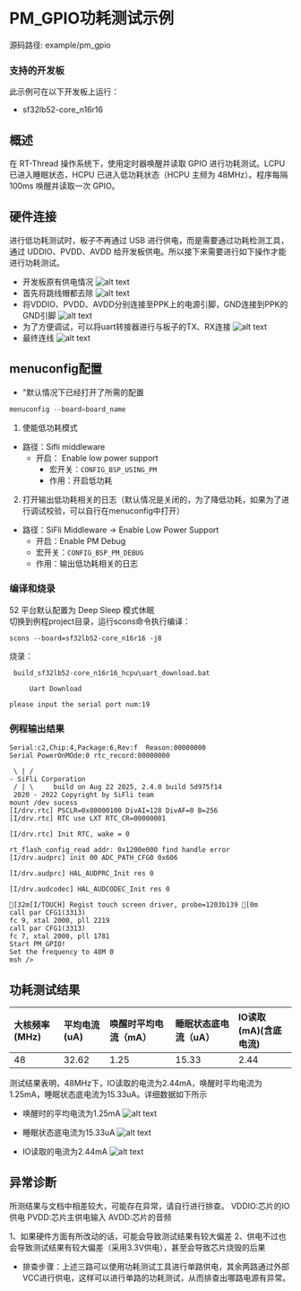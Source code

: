 # PM_GPIO功耗测试示例

源码路径: example/pm_gpio

### 支持的开发板
此示例可在以下开发板上运行：
- sf32lb52-core_n16r16


## 概述
在 RT-Thread 操作系统下，使用定时器唤醒并读取 GPIO 进行功耗测试。LCPU 已进入睡眠状态，HCPU 已进入低功耗状态（HCPU 主频为 48MHz）。程序每隔 100ms 唤醒并读取一次 GPIO。
## 硬件连接
进行低功耗测试时，板子不再通过 USB 进行供电，而是需要通过功耗检测工具，通过 UDDIO、PVDD、AVDD 给开发板供电。所以接下来需要进行如下操作才能进行功耗测试。

* 开发板原有供电情况
![alt text](assets/core_board.png)
* 首先将跳线帽都去除
![alt text](assets/remove_jumper_cap.png)
* 将VDDIO、PVDD、AVDD分别连接至PPK上的电源引脚，GND连接到PPK的GND引脚
![alt text](assets/PPK_connect.png)
* 为了方便调试，可以将uart转接器进行与板子的TX、RX连接
![alt text](assets/uart_connect.png)
* 最终连线
![alt text](assets/final_connect.png)
## menuconfig配置
* "默认情况下已经打开了所需的配置

```c
menuconfig --board=board_name
```
1. 使能低功耗模式
- 路径：Sifli middleware 
    - 开启： Enable low power support
        - 宏开关：`CONFIG_BSP_USING_PM`
        - 作用：开启低功耗

2. 打开输出低功耗相关的日志（默认情况是关闭的，为了降低功耗，如果为了进行调试校验，可以自行在menuconfig中打开）
- 路径：SiFli Middleware → Enable Low Power Support
    - 开启：Enable PM Debug
    - 宏开关：`CONFIG_BSP_PM_DEBUG`
    - 作用：输出低功耗相关的日志



### 编译和烧录
52 平台默认配置为 Deep Sleep 模式休眠<br>
切换到例程project目录，运行scons命令执行编译：
```
scons --board=sf32lb52-core_n16r16 -j8
```
烧录：
```
 build_sf32lb52-core_n16r16_hcpu\uart_download.bat

     Uart Download

please input the serial port num:19
```

### 例程输出结果
```SFBL
Serial:c2,Chip:4,Package:6,Rev:f  Reason:00000000
Serial PowerOnMOde:0 rtc_record:00000000

 \ | /
- SiFli Corporation
 / | \     build on Aug 22 2025, 2.4.0 build 5d975f14
 2020 - 2022 Copyright by SiFli team
mount /dev sucess
[I/drv.rtc] PSCLR=0x80000100 DivAI=128 DivAF=0 B=256
[I/drv.rtc] RTC use LXT RTC_CR=00000001

[I/drv.rtc] Init RTC, wake = 0

rt_flash_config_read addr: 0x1200e000 find handle error
[I/drv.audprc] init 00 ADC_PATH_CFG0 0x606

[I/drv.audprc] HAL_AUDPRC_Init res 0

[I/drv.audcodec] HAL_AUDCODEC_Init res 0

[32m[I/TOUCH] Regist touch screen driver, probe=1203b139 [0m
call par CFG1(3313)
fc 9, xtal 2000, pll 2219
call par CFG1(3313)
fc 7, xtal 2000, pll 1781
Start PM_GPIO!
Set the frequency to 48M 0
msh />
```

## 功耗测试结果
|大核频率(MHz)    |平均电流(uA) |唤醒时平均电流（mA）|睡眠状态底电流（uA） |IO读取(mA)(含底电流) |
|:---      |:---    |:---      |:---     |:---      |
|48        |32.62   |1.25      |15.33    |2.44      |

测试结果表明，48MHz下，IO读取的电流为2.44mA，唤醒时平均电流为1.25mA，睡眠状态底电流为15.33uA。详细数据如下所示

* 唤醒时的平均电流为1.25mA
![alt text](assets/pm_wake.png)

* 睡眠状态底电流为15.33uA
![alt text](assets/pm_sleep.png)

* IO读取的电流为2.44mA
![alt text](assets/read_gpio.png)

## 异常诊断
所测结果与文档中相差较大，可能存在异常，请自行进行排查。
VDDIO:芯片的IO供电
PVDD:芯片主供电输入
AVDD:芯片的音频

1、如果硬件方面有所改动的话，可能会导致测试结果有较大偏差
2、供电不过也会导致测试结果有较大偏差（采用3.3V供电），甚至会导致芯片烧毁的后果

* 排查步骤：上述三路可以使用功耗测试工具进行单路供电，其余两路通过外部VCC进行供电，这样可以进行单路的功耗测试，从而排查出哪路电源有异常。
